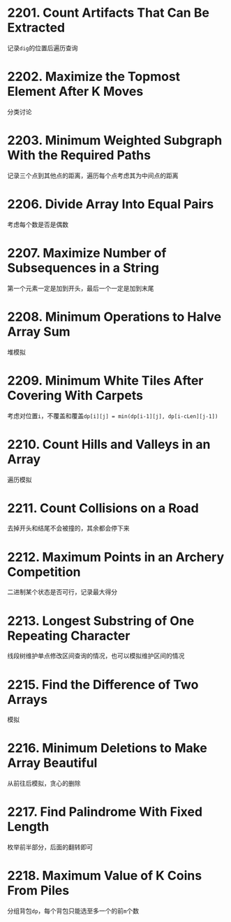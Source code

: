 # 2201. Count Artifacts That Can Be Extracted
记录`dig`的位置后遍历查询
# 2202. Maximize the Topmost Element After K Moves
分类讨论
# 2203. Minimum Weighted Subgraph With the Required Paths
记录三个点到其他点的距离，遍历每个点考虑其为中间点的距离
# 2206. Divide Array Into Equal Pairs
考虑每个数是否是偶数
# 2207. Maximize Number of Subsequences in a String
第一个元素一定是加到开头，最后一个一定是加到末尾
# 2208. Minimum Operations to Halve Array Sum
堆模拟
# 2209. Minimum White Tiles After Covering With Carpets
考虑对位置`i`，不覆盖和覆盖`dp[i][j] = min(dp[i-1][j], dp[i-cLen][j-1])`
# 2210. Count Hills and Valleys in an Array
遍历模拟
# 2211. Count Collisions on a Road
去掉开头和结尾不会被撞的，其余都会停下来
# 2212. Maximum Points in an Archery Competition
二进制某个状态是否可行，记录最大得分
# 2213. Longest Substring of One Repeating Character
线段树维护单点修改区间查询的情况，也可以模拟维护区间的情况
# 2215. Find the Difference of Two Arrays
模拟
# 2216. Minimum Deletions to Make Array Beautiful
从前往后模拟，贪心的删除
# 2217. Find Palindrome With Fixed Length
枚举前半部分，后面的翻转即可
# 2218. Maximum Value of K Coins From Piles
分组背包`dp`，每个背包只能选至多一个的前`m`个数
